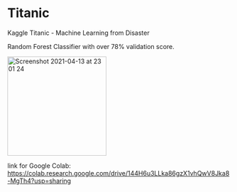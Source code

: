 # Titanic
Kaggle Titanic - Machine Learning from Disaster

Random Forest Classifier with over 78% validation score.

<img width="223" alt="Screenshot 2021-04-13 at 23 01 24" src="https://user-images.githubusercontent.com/64697142/114620823-402e0d80-9cac-11eb-8561-09eab8e8a9e5.png">

link for Google Colab: https://colab.research.google.com/drive/144H6u3LLka86gzX1vhQwV8Jka8-MgTh4?usp=sharing

